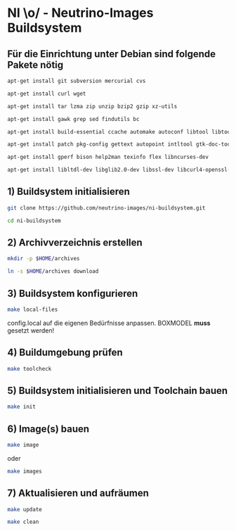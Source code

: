 # NI \o/ - Neutrino-Images Buildsystem #

## Für die Einrichtung unter Debian sind folgende Pakete nötig
```bash
apt-get install git subversion mercurial cvs
```
```bash
apt-get install curl wget
```
```bash
apt-get install tar lzma zip unzip bzip2 gzip xz-utils
```
```bash
apt-get install gawk grep sed findutils bc
```
```bash
apt-get install build-essential ccache automake autoconf libtool libtool-bin
```
```bash
apt-get install patch pkg-config gettext autopoint intltool gtk-doc-tools
```
```bash
apt-get install gperf bison help2man texinfo flex libncurses-dev
```
```bash
apt-get install libltdl-dev libglib2.0-dev libssl-dev libcurl4-openssl-dev

```

## 1) Buildsystem initialisieren
```bash
git clone https://github.com/neutrino-images/ni-buildsystem.git
```
```bash
cd ni-buildsystem
```

## 2) Archivverzeichnis erstellen
```bash
mkdir -p $HOME/archives
```
```bash
ln -s $HOME/archives download
```

## 3) Buildsystem konfigurieren
```bash
make local-files
```
config.local auf die eigenen Bedürfnisse anpassen. BOXMODEL **muss** gesetzt werden!

## 4) Buildumgebung prüfen
```bash
make toolcheck
```

## 5) Buildsystem initialisieren und Toolchain bauen
```bash
make init
```

## 6) Image(s) bauen
```bash
make image
```
oder
```bash
make images
```

## 7) Aktualisieren und aufräumen
```bash
make update
```
```bash
make clean
```
